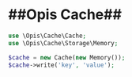 ##Opis Cache##
==============

```php
use \Opis\Cache\Cache;
use \Opis\Cache\Storage\Memory;

$cache = new Cache(new Memory());
$cache->write('key', 'value');
```